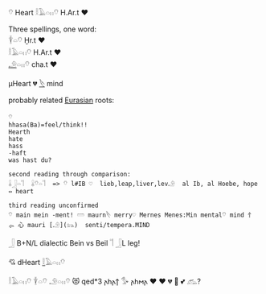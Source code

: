 𓄣 Heart 𓎛𓄿𓏏𓏮𓄣 H.Ar.t ♥  

Three spellings, one word:  
𓇉𓏏𓄣  Ḫr.t ♥  
𓎛𓄿𓏏𓏮𓄣 H.Ar.t ♥  
[𓄂](𓄂)𓏏𓏮𓄣 cha.t ♥  

µHeart 💔 [𓌸](𓌸) mind  

probably related [Eurasian](Eurasian) roots:  
```  
𓄣  
hhasa(Ba)=feel/think!!  
Hearth  
hate  
hass  
-haft  
was hast du?  

second reading through comparison:  
𓏇𓃀𓏏𓌏  𓏇𓄣𓏏𓌏  => 𓄣 l#IB ♡  lieb,leap,liver,lev𓄂  al Ib, al Hoebe, hope ⇔ heart  

third reading unconfirmed  
𓄣 main mein -ment! 𓏠 maurn𓌸 merry♡ Mernes Menes:Min mental𓄣 mind ⺖ ⺗ ⼼ mauri [𓄂](𓃬)  senti/tempera.MIND  
```  

𓃀 B+N/L dialectic Bein vs Beil 𓌏  𓃀L leg!  

💘 dHeart [𓎛](𓎛)𓄿𓏏𓏮𓄣  

 𓎛𓄿𓏏𓏮𓄣 𓇉𓏏𓄣 𓄂𓏏𓏮𓄣 😻 qed*3 𐌰𐌷𐌰𐍊 𓅜 𐌰𐌷𐌼𐌰  ♥ ❤   💔 💓 💕 𓃹?  